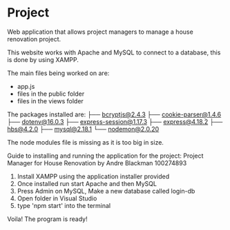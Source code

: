 # Project
Web application that allows project managers to manage a house renovation project.

This website works with Apache and MySQL to connect to a database, this is done by using XAMPP.

The main files being worked on are:
- app.js
- files in the public folder
- files in the views folder

The packages installed are:
├── bcryptjs@2.4.3
├── cookie-parser@1.4.6
├── dotenv@16.0.3
├── express-session@1.17.3
├── express@4.18.2
├── hbs@4.2.0
├── mysql@2.18.1
└── nodemon@2.0.20

The node modules file is missing as it is too big in size.

Guide to installing and running the application for the project: Project Manager for House Renovation by Andre Blackman 100274893

1) Install XAMPP using the application installer provided
2) Once installed run start Apache and then MySQL
3) Press Admin on MySQL, Make a new database called login-db
4) Open folder in Visual Studio
5) type 'npm start' into the terminal

Voila! The program is ready!
